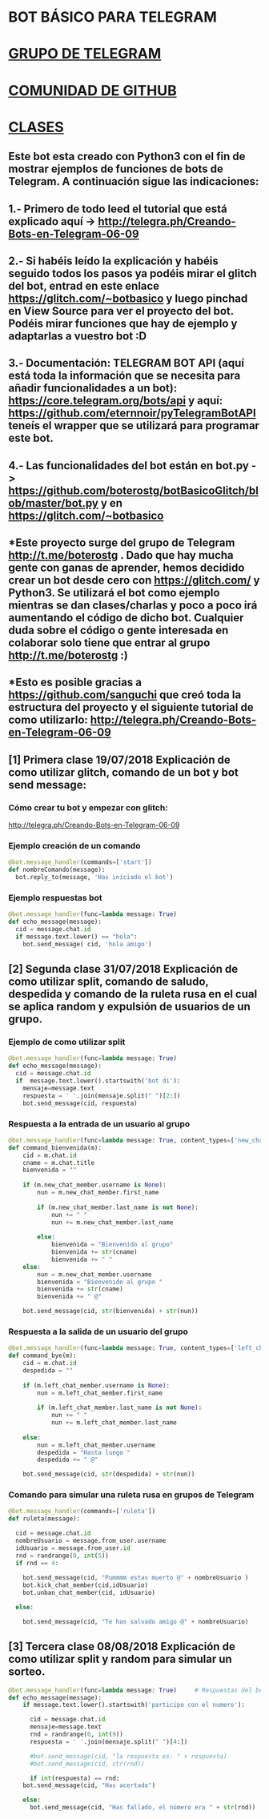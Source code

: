 # BOT BÁSICO PARA TELEGRAM 
# [GRUPO DE TELEGRAM](http://t.me/boterostg)
# [COMUNIDAD DE GITHUB](https://github.com/boterostg)
# [CLASES](https://repl.it/community/classrooms/114961)

## Este bot esta creado con Python3 con el fin de mostrar ejemplos de funciones de bots de Telegram. A continuación sigue las indicaciones:

## 1.- Primero de todo leed el tutorial que está explicado aquí -> http://telegra.ph/Creando-Bots-en-Telegram-06-09

## 2.- Si habéis leído la explicación y habéis seguido todos los pasos ya podéis mirar el glitch del bot, entrad en este enlace https://glitch.com/~botbasico y luego pinchad en View Source para ver el proyecto del bot. Podéis mirar funciones que hay de ejemplo y adaptarlas a vuestro bot :D

## 3.- Documentación: TELEGRAM BOT API (aquí está toda la información que se necesita para añadir funcionalidades a un bot): https://core.telegram.org/bots/api y aquí: https://github.com/eternnoir/pyTelegramBotAPI teneís el wrapper que se utilizará para programar este bot.

## 4.- Las funcionalidades del bot están en bot.py  -> https://github.com/boterostg/botBasicoGlitch/blob/master/bot.py y en https://glitch.com/~botbasico

## *Este proyecto surge del grupo de Telegram http://t.me/boterostg . Dado que hay mucha gente con ganas de aprender, hemos decidido crear un bot desde cero con https://glitch.com/ y Python3. Se utilizará el bot como ejemplo mientras se dan clases/charlas y poco a poco irá aumentando el código de dicho bot. Cualquier duda sobre el código o gente interesada en colaborar solo tiene que entrar al grupo http://t.me/boterostg :)

## *Esto es posible gracias a https://github.com/sanguchi que creó toda la estructura del proyecto y el siguiente tutorial de como utilizarlo: http://telegra.ph/Creando-Bots-en-Telegram-06-09

## [1] Primera clase 19/07/2018 Explicación de como utilizar glitch, comando de un bot y bot send message:

### Cómo crear tu bot y empezar con glitch:

http://telegra.ph/Creando-Bots-en-Telegram-06-09

### Ejemplo creación de un comando
```python
@bot.message_handler(commands=['start'])
def nombreComando(message):
  bot.reply_to(message, 'Has iniciado el bot')

```  
### Ejemplo respuestas bot

```python
@bot.message_handler(func=lambda message: True)
def echo_message(message):
  cid = message.chat.id
  if message.text.lower() == "hola":
    bot.send_message( cid, 'hola amigo')

```
## [2] Segunda clase 31/07/2018 Explicación de como utilizar split, comando de saludo, despedida y comando de la ruleta rusa en el cual se aplica random y expulsión de usuarios de un grupo.

### Ejemplo de como utilizar split

```python
@bot.message_handler(func=lambda message: True)
def echo_message(message):
  cid = message.chat.id
  if  message.text.lower().startswith('bot di'):                 
    mensaje=message.text                              
    respuesta = ' '.join(mensaje.split(" ")[2:])   
    bot.send_message(cid, respuesta)  
```
    
### Respuesta a la entrada de un usuario al grupo 

```python
@bot.message_handler(func=lambda message: True, content_types=['new_chat_members'])
def command_bienvenida(m):
    cid = m.chat.id                                   
    cname = m.chat.title                              
    bienvenida = ""                                    
    
    if (m.new_chat_member.username is None):          
        nun = m.new_chat_member.first_name            
        
        if (m.new_chat_member.last_name is not None): 
            nun += " "                        
            nun += m.new_chat_member.last_name         
            
        else:                                          
            bienvenida = "Bienvenido al grupo"         
            bienvenida += str(cname)                   
            bienvenida += " "
    else:                                              
        nun = m.new_chat_member.username               
        bienvenida = "Bienvenido al grupo "            
        bienvenida += str(cname)                      
        bienvenida += " @"

    bot.send_message(cid, str(bienvenida) + str(nun))
 ```
### Respuesta a la salida de un usuario del grupo 

```python
@bot.message_handler(func=lambda message: True, content_types=['left_chat_member'])
def command_bye(m):
    cid = m.chat.id                                    
    despedida = ""                                     
    
    if (m.left_chat_member.username is None):         
        nun = m.left_chat_member.first_name           
        
        if (m.left_chat_member.last_name is not None): 
            nun += " "
            nun += m.left_chat_member.last_name       
            
    else:                                              
        nun = m.left_chat_member.username             
        despedida = "Hasta luego "                    
        despedida += " @"

    bot.send_message(cid, str(despedida) + str(nun))   
```
### Comando para simular una ruleta rusa en grupos de Telegram

```python
@bot.message_handler(commands=['ruleta'])
def ruleta(message):

  cid = message.chat.id					
  nombreUsuario = message.from_user.username		
  idUsuario = message.from_user.id			
  rnd = randrange(0, int(5))				
  if rnd == 4:						
	
    bot.send_message(cid, "Pummmm estas muerto @" + nombreUsuario )	
    bot.kick_chat_member(cid,idUsuario)					
    bot.unban_chat_member(cid, idUsuario)				

  else:								

    bot.send_message(cid, "Te has salvado amigo @" + nombreUsuario)	
```

## [3] Tercera clase 08/08/2018 Explicación de como utilizar split y random para simular un sorteo.

```python
@bot.message_handler(func=lambda message: True)		# Respuestas del bot
def echo_message(message):
    if message.text.lower().startswith('participo con el numero'):

      cid = message.chat.id
      mensaje=message.text
      rnd = randrange(0, int(9))
      respuesta = ' '.join(mensaje.split(" ")[4:])

      #bot.send_message(cid, "la respuesta es: " + respuesta)
      #bot.send_message(cid, str(rnd))

      if int(respuesta) == rnd:
	bot.send_message(cid, "Has acertado")

    else:
      bot.send_message(cid, "Has fallado, el número era " + str(rnd))
```
